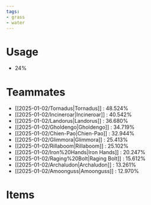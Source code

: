 ```yaml
---
tags:
- grass
- water
---
```

# Usage
- 24%
# Teammates
- [[2025-01-02/Tornadus|Tornadus]] : 48.524%
- [[2025-01-02/Incineroar|Incineroar]] : 40.542%
- [[2025-01-02/Landorus|Landorus]] : 36.680%
- [[2025-01-02/Gholdengo|Gholdengo]] : 34.719%
- [[2025-01-02/Chien-Pao|Chien-Pao]] : 32.944%
- [[2025-01-02/Glimmora|Glimmora]] : 25.413%
- [[2025-01-02/Rillaboom|Rillaboom]] : 25.102%
- [[2025-01-02/Iron%20Hands|Iron Hands]] : 20.247%
- [[2025-01-02/Raging%20Bolt|Raging Bolt]] : 15.612%
- [[2025-01-02/Archaludon|Archaludon]] : 13.261%
- [[2025-01-02/Amoonguss|Amoonguss]] : 12.970%
# Items